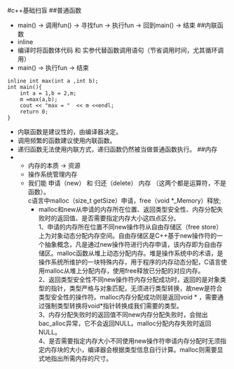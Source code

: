 #c++基础扫盲
##普通函数
* main() -> 调用fun() -> 寻找fun -> 执行fun -> 回到main() -> 结束
##内联函数
* inline
* 编译时将函数体代码 和 实参代替函数调用语句（节省调用时间，尤其循环调用）
* main() -> 执行fun -> 结束
``` 
inline int max(int a ,int b);
int main(){
    int a = 1,b = 2,m;
    m =max(a,b);
    cout << "max = "  << m <<endl;
    return 0;
}
```
* 内联函数是建议性的，由编译器决定。
* 调用频繁的函数建议使用内联函数。
* 递归函数无法使用内联方式，递归函数仍然被当做普通函数执行。
##内存
*  * 内存的本质 -> 资源
   * 操作系统管理内存
   * 我们能 申请（new） 和 归还（delete） 内存 （这两个都是运算符，不是函数）。 \
      c语言中malloc（size_t getSize）申请，free（void *_Memory）释放;
     * malloc和new从申请的内存所在位置、返回类型安全性、内存分配失败时的返回值、是否需要指定内存大小这四点区分。\
     1、申请的内存所在位置不同new操作符从自由存储区（free store）上为对象动态分配内存空间。自由存储区是C++基于new操作符的一个抽象概念，凡是通过new操作符进行内存申请，该内存即为自由存储区。malloc函数从堆上动态分配内存。堆是操作系统中的术语，是操作系统所维护的一块特殊内存，用于程序的内存动态分配，C语言使用malloc从堆上分配内存，使用free释放已分配的对应内存。 \
     2、返回类型安全性不同new操作符内存分配成功时，返回的是对象类型的指针，类型严格与对象匹配，无须进行类型转换，故new是符合类型安全性的操作符。malloc内存分配成功则是返回void * ，需要通过强制类型转换将void*指针转换成我们需要的类型。 \
     3、内存分配失败时的返回值不同new内存分配失败时，会抛出bac_alloc异常，它不会返回NULL。malloc分配内存失败时返回NULL。 \
     4、是否需要指定内存大小不同使用new操作符申请内存分配时无须指定内存块的大小，编译器会根据类型信息自行计算。malloc则需要显式地指出所需内存的尺寸。
